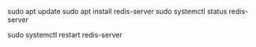 sudo apt update
sudo apt install redis-server
sudo systemctl status redis-server


sudo systemctl restart redis-server
